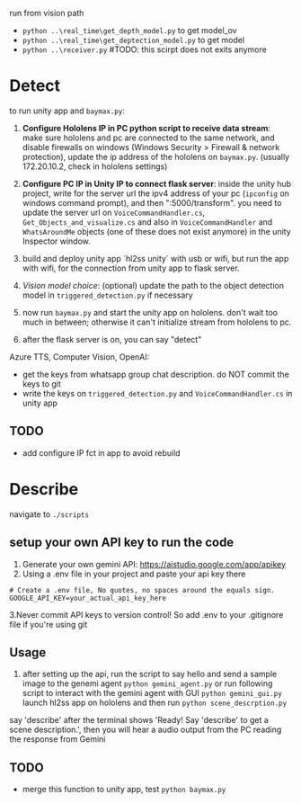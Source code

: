 run from vision path
- `python ..\real_time\get_depth_model.py` to get model_ov
- `python ..\real_time\get_deptection_model.py` to get model
- `python ..\receiver.py` #TODO: this scirpt does not exits anymore

# Detect
to run unity app and `baymax.py`:
1. **Configure Hololens IP in PC python script to receive data stream**: make sure hololens and pc are connected to the same network, and disable firewalls on windows (Windows Security > Firewall & network protection), update the ip address of the hololens on `baymax.py`. (usually 172.20.10.2, check in hololens settings)

2. **Configure PC IP in Unity IP to connect flask server**: inside the unity hub project, write for the server url the ipv4 address of your pc (`ipconfig` on windows command prompt), and then ":5000/transform". you need to update the server url on `VoiceCommandHandler.cs`, `Get_Objects_and_visualize.cs` and also in `VoiceCommandHandler` and `WhatsAroundMe` objects (one of these does not exist anymore) in the unity Inspector window.
3.  build and deploy unity app ´hl2ss unity´ with usb or wifi, but run the app with wifi, for the connection from unity app to flask server.
4. *Vision model choice*: (optional) update the path to the object detection model in `triggered_detection.py` if necessary
5. now run `baymax.py` and start the unity app on hololens. don't wait too much in between; otherwise it can't initialize stream from hololens to pc.
6. after the flask server is on, you can say "detect"

Azure TTS, Computer Vision, OpenAI: 
- get the keys from whatsapp group chat description. do NOT commit the keys to git
- write the keys on `triggered_detection.py` and `VoiceCommandHandler.cs` in unity app
## TODO
- add configure IP fct in app to avoid rebuild

# Describe
navigate to `./scripts`

## setup your own API key to run the code
1. Generate your own gemini API: https://aistudio.google.com/app/apikey
2. Using a .env file in your project and paste your api key there

```
# Create a .env file, No quotes, no spaces around the equals sign. 
GOOGLE_API_KEY=your_actual_api_key_here
```

3.Never commit API keys to version control! So add .env to your .gitignore file if you're using git

## Usage
1. after setting up the api, run the script to say hello and send a sample image to the genemi agent
`python gemini_agent.py`
or run following script to interact with the gemini agent with GUI
`python gemini_gui.py`
launch hl2ss app on hololens and then run
`python scene_descrption.py `

say 'describe' after the terminal shows 'Ready! Say 'describe' to get a scene description.', then you will hear a audio output from the PC reading the response from Gemini

## TODO
- merge this function to unity app, test  `python baymax.py `
